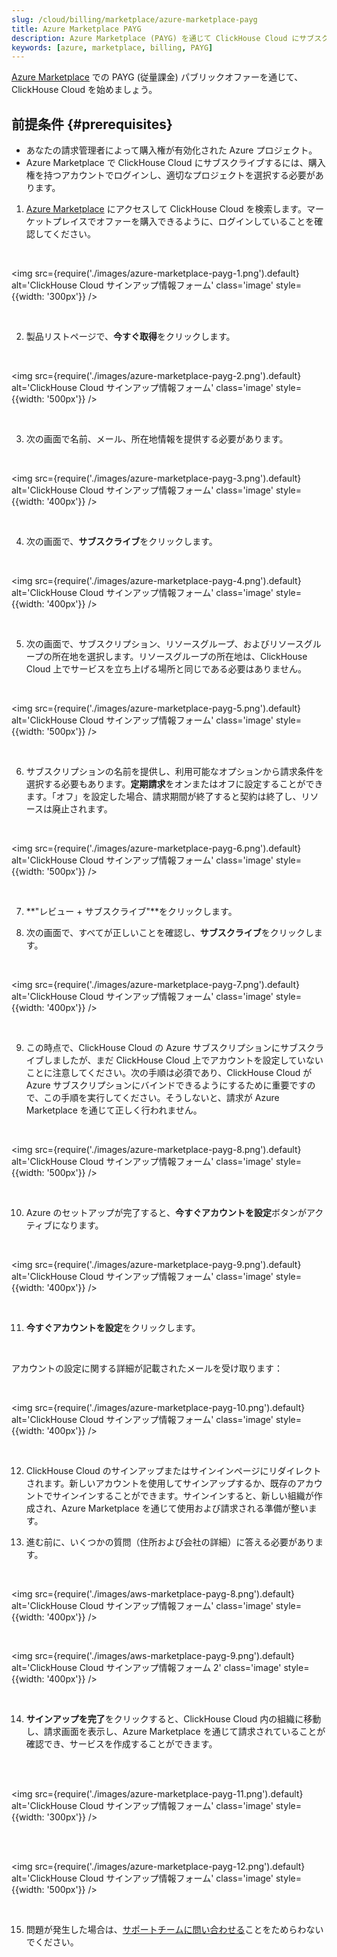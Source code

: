 ```yaml
---
slug: /cloud/billing/marketplace/azure-marketplace-payg
title: Azure Marketplace PAYG
description: Azure Marketplace (PAYG) を通じて ClickHouse Cloud にサブスクライブします。
keywords: [azure, marketplace, billing, PAYG]
---
```


[Azure Marketplace](https://azuremarketplace.microsoft.com/en-us/marketplace/apps) での PAYG (従量課金) パブリックオファーを通じて、ClickHouse Cloud を始めましょう。

## 前提条件 {#prerequisites}

- あなたの請求管理者によって購入権が有効化された Azure プロジェクト。
- Azure Marketplace で ClickHouse Cloud にサブスクライブするには、購入権を持つアカウントでログインし、適切なプロジェクトを選択する必要があります。

1. [Azure Marketplace](https://azuremarketplace.microsoft.com/en-us/marketplace/apps) にアクセスして ClickHouse Cloud を検索します。マーケットプレイスでオファーを購入できるように、ログインしていることを確認してください。

<br />

<img src={require('./images/azure-marketplace-payg-1.png').default}
    alt='ClickHouse Cloud サインアップ情報フォーム'
    class='image'
    style={{width: '300px'}}
/>

<br />

2. 製品リストページで、**今すぐ取得**をクリックします。

<br />

<img src={require('./images/azure-marketplace-payg-2.png').default}
    alt='ClickHouse Cloud サインアップ情報フォーム'
    class='image'
    style={{width: '500px'}}
/>

<br />

3. 次の画面で名前、メール、所在地情報を提供する必要があります。

<br />

<img src={require('./images/azure-marketplace-payg-3.png').default}
    alt='ClickHouse Cloud サインアップ情報フォーム'
    class='image'
    style={{width: '400px'}}
/>

<br />

4. 次の画面で、**サブスクライブ**をクリックします。

<br />

<img src={require('./images/azure-marketplace-payg-4.png').default}
    alt='ClickHouse Cloud サインアップ情報フォーム'
    class='image'
    style={{width: '400px'}}
/>

<br />

5. 次の画面で、サブスクリプション、リソースグループ、およびリソースグループの所在地を選択します。リソースグループの所在地は、ClickHouse Cloud 上でサービスを立ち上げる場所と同じである必要はありません。

<br />

<img src={require('./images/azure-marketplace-payg-5.png').default}
    alt='ClickHouse Cloud サインアップ情報フォーム'
    class='image'
    style={{width: '500px'}}
/>

<br />

6. サブスクリプションの名前を提供し、利用可能なオプションから請求条件を選択する必要もあります。**定期請求**をオンまたはオフに設定することができます。「オフ」を設定した場合、請求期間が終了すると契約は終了し、リソースは廃止されます。

<br />

<img src={require('./images/azure-marketplace-payg-6.png').default}
    alt='ClickHouse Cloud サインアップ情報フォーム'
    class='image'
    style={{width: '500px'}}
/>

<br />

7. **"レビュー + サブスクライブ"**をクリックします。

8. 次の画面で、すべてが正しいことを確認し、**サブスクライブ**をクリックします。

<br />

<img src={require('./images/azure-marketplace-payg-7.png').default}
    alt='ClickHouse Cloud サインアップ情報フォーム'
    class='image'
    style={{width: '400px'}}
/>

<br />

9. この時点で、ClickHouse Cloud の Azure サブスクリプションにサブスクライブしましたが、まだ ClickHouse Cloud 上でアカウントを設定していないことに注意してください。次の手順は必須であり、ClickHouse Cloud が Azure サブスクリプションにバインドできるようにするために重要ですので、この手順を実行してください。そうしないと、請求が Azure Marketplace を通じて正しく行われません。

<br />

<img src={require('./images/azure-marketplace-payg-8.png').default}
    alt='ClickHouse Cloud サインアップ情報フォーム'
    class='image'
    style={{width: '500px'}}
/>

<br />

10. Azure のセットアップが完了すると、**今すぐアカウントを設定**ボタンがアクティブになります。

<br />

<img src={require('./images/azure-marketplace-payg-9.png').default}
    alt='ClickHouse Cloud サインアップ情報フォーム'
    class='image'
    style={{width: '400px'}}
/>

<br />

11. **今すぐアカウントを設定**をクリックします。

<br />

アカウントの設定に関する詳細が記載されたメールを受け取ります：

<br />

<img src={require('./images/azure-marketplace-payg-10.png').default}
    alt='ClickHouse Cloud サインアップ情報フォーム'
    class='image'
    style={{width: '400px'}}
/>

<br />

12. ClickHouse Cloud のサインアップまたはサインインページにリダイレクトされます。新しいアカウントを使用してサインアップするか、既存のアカウントでサインインすることができます。サインインすると、新しい組織が作成され、Azure Marketplace を通じて使用および請求される準備が整います。

13. 進む前に、いくつかの質問（住所および会社の詳細）に答える必要があります。

<br />

<img src={require('./images/aws-marketplace-payg-8.png').default}
    alt='ClickHouse Cloud サインアップ情報フォーム'
    class='image'
    style={{width: '400px'}}
/>

<br />

<img src={require('./images/aws-marketplace-payg-9.png').default}
    alt='ClickHouse Cloud サインアップ情報フォーム 2'
    class='image'
    style={{width: '400px'}}
/>

<br />

14. **サインアップを完了**をクリックすると、ClickHouse Cloud 内の組織に移動し、請求画面を表示し、Azure Marketplace を通じて請求されていることが確認でき、サービスを作成することができます。

<br />

<br />

<img src={require('./images/azure-marketplace-payg-11.png').default}
    alt='ClickHouse Cloud サインアップ情報フォーム'
    class='image'
    style={{width: '300px'}}
/>

<br />

<br />

<img src={require('./images/azure-marketplace-payg-12.png').default}
    alt='ClickHouse Cloud サインアップ情報フォーム'
    class='image'
    style={{width: '500px'}}
/>

<br />

15. 問題が発生した場合は、[サポートチームに問い合わせる](https://clickhouse.com/support/program)ことをためらわないでください。
